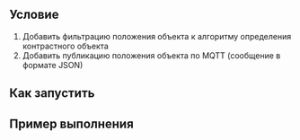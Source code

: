 ## Условие

1. Добавить фильтрацию положения объекта к алгоритму определения контрастного объекта
2. Добавить публикацию положения объекта по MQTT (сообщение в формате JSON)

## Как запустить


## Пример выполнения